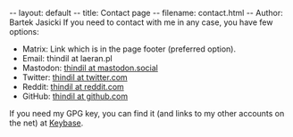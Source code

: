 -- layout: default
-- title: Contact page
-- filename: contact.html
-- Author: Bartek Jasicki
If you need to contact with me in any case, you have few options:

- Matrix: Link which is in the page footer (preferred option).
- Email: thindil at laeran.pl
- Mastodon: [thindil at mastodon.social](https://mastodon.social/@thindil)
- Twitter: [thindil at twitter.com](https://twitter.com/thindil)
- Reddit: [thindil at reddit.com](https://www.reddit.com/user/thindil)
- GitHub: [thindil at github.com](https://github.com/thindil)

If you need my GPG key, you can find it (and links to my other accounts on the
net) at [Keybase](https://keybase.io/thindil).
